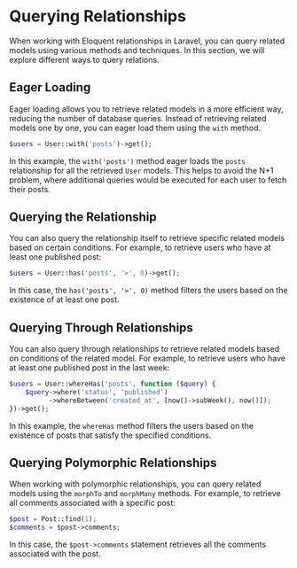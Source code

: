 # Querying Relationships
When working with Eloquent relationships in Laravel, you can query related models using various methods and techniques. In this section, we will explore different ways to query relations.

## Eager Loading

Eager loading allows you to retrieve related models in a more efficient way, reducing the number of database queries. Instead of retrieving related models one by one, you can eager load them using the `with` method.

```php
$users = User::with('posts')->get();
```

In this example, the `with('posts')` method eager loads the `posts` relationship for all the retrieved `User` models. This helps to avoid the N+1 problem, where additional queries would be executed for each user to fetch their posts.

## Querying the Relationship

You can also query the relationship itself to retrieve specific related models based on certain conditions. For example, to retrieve users who have at least one published post:

```php
$users = User::has('posts', '>', 0)->get();
```

In this case, the `has('posts', '>', 0)` method filters the users based on the existence of at least one post.

## Querying Through Relationships

You can also query through relationships to retrieve related models based on conditions of the related model. For example, to retrieve users who have at least one published post in the last week:

```php
$users = User::whereHas('posts', function ($query) {
    $query->where('status', 'published')
          ->whereBetween('created_at', [now()->subWeek(), now()]);
})->get();
```

In this example, the `whereHas` method filters the users based on the existence of posts that satisfy the specified conditions.

## Querying Polymorphic Relationships

When working with polymorphic relationships, you can query related models using the `morphTo` and `morphMany` methods. For example, to retrieve all comments associated with a specific post:

```php
$post = Post::find(1);
$comments = $post->comments;
```

In this case, the `$post->comments` statement retrieves all the comments associated with the post.
